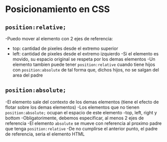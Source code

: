 # Posicionamiento en CSS
## `position:relative;`

-Puedo mover al elemento con 2 ejes de referencia:
 - top: cantidad de pixeles desde el extremo superior
 - left: cantidad de pixeles desde el extremo izquierdo
-Si el elemento es movido, su espacio original se respeta por los demas elementos
-Un elemento tambien puede tener `position:relative` cuando tiene hijos con `position:absolute` de tal forma que, dichos hijos, no se salgan del area del padre

## `position:absolute;`

-El elemento sale del contexto de los demas elementos (tiene el efecto de flotar sobre los demas elementos)
-Los elementos que no tienen `position:absolute;` ocupan el espacio de este elemento
 -top, left, right y bottom
-Obligatorimente, debemos especificar, al menos 2  ejes de referencia
-El elemento `absolute` se mueve con referencia al proximo padre que tenga `position:relative`
-De no cumplirse el anterior punto, el padre de referencia, seria el elemento HTML